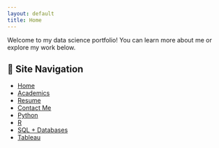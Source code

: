 ```yaml
---
layout: default
title: Home
---
```


<!-- Triggering rebuild -->


Welcome to my data science portfolio! You can learn more about me or explore my work below.

## 📂 Site Navigation

- [Home](index.md)
- [Academics](academics.md)
- [Resume](resume.md)
- [Contact Me](contact.md)
- [Python](python.md)
- [R](r.md)
- [SQL + Databases](sql.md)
- [Tableau](tableau.md)
